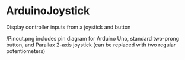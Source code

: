 # ArduinoJoystick
Display controller inputs from a joystick and button

/Pinout.png includes pin diagram for Arduino Uno, standard two-prong button, and Parallax 2-axis joystick (can be replaced with two regular potentiometers)
